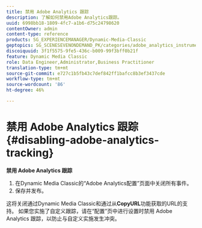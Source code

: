 ```yaml
---
title: 禁用 Adobe Analytics 跟踪
description: 了解如何禁用Adobe Analytics跟踪。
uuid: 6998bb18-1809-4fc7-a1b6-d75c24798620
contentOwner: admin
content-type: reference
products: SG_EXPERIENCEMANAGER/Dynamic-Media-Classic
geptopics: SG_SCENESEVENONDEMAND_PK/categories/adobe_analytics_instrumentation_kit
discoiquuid: 3f1f5575-9fe5-436c-b009-99f3bff0b21f
feature: Dynamic Media Classic
role: Data Engineer,Administrator,Business Practitioner
translation-type: tm+mt
source-git-commit: e727c1b5fb43c7def842ff1bafcc8b3ef3437cde
workflow-type: tm+mt
source-wordcount: '86'
ht-degree: 46%

---
```



# 禁用 Adobe Analytics 跟踪{#disabling-adobe-analytics-tracking}

**禁用 Adobe Analytics 跟踪**

1. 在Dynamic Media Classic的“Adobe Analytics配置”页面中关闭所有事件。
1. 保存并发布。

这将关闭通过Dynamic Media Classic和通过从&#x200B;**CopyURL**&#x200B;功能获取的URL的支持。 如果您实施了自定义跟踪，请在“配置”页中进行设置时禁用 Adobe Analytics 跟踪，以防止与自定义实施发生冲突。

